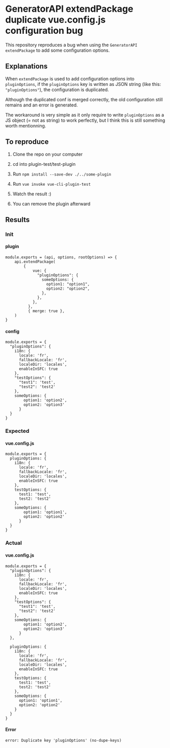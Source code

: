 # GeneratorAPI extendPackage duplicate vue.config.js configuration bug

This repository reproduces a bug when using the `GeneratorAPI` `extendPackage` to add some configuration options.

## Explanations

When `extendPackage` is used to add configuration options into `pluginOptions`, if the `pluginOptions` key is written as JSON string (like this: `"pluginOptions"`), the configuration is duplicated.

Although the duplicated conf is merged correctly, the old configuration still remains and an error is generated.

The workaround is very simple as it only require to write `pluginOptions` as a JS object (= not as string) to work perfectly, but I think this is still something worth mentionning.

## To reproduce

1) Clone the repo on your computer

2) cd into plugin-test/test-plugin

3) Run `npm install --save-dev ./../some-plugin`

4) Run `vue invoke vue-cli-plugin-test`

5) Watch the result :)

6) You can remove the plugin afterward

## Results

### Init

#### plugin

```
module.exports = (api, options, rootOptions) => {
    api.extendPackage(
        {
            vue: {
              "pluginOptions": {
                someOptions: {
                  option1: "option1",
                  option2: "option2",
                },
              },
            },
          },
          { merge: true },
    )
}
```

#### config
```
module.exports = {
  "pluginOptions": {
    i18n: {
      locale: 'fr',
      fallbackLocale: 'fr',
      localeDir: 'locales',
      enableInSFC: true
    },
    "testOptions": {
      "test1": 'test',
      "test2": 'test2'
    },
    someOptions: {
        option1: 'option2',
        option2: 'option3'
      }
  }
}
```

### Expected
#### vue.config.js
```
module.exports = {
  pluginOptions: {
    i18n: {
      locale: 'fr',
      fallbackLocale: 'fr',
      localeDir: 'locales',
      enableInSFC: true
    },
    testOptions: {
      test1: 'test',
      test2: 'test2'
    },
    someOptions: {
        option1: 'option1',
        option2: 'option2'
      }
  }
}
```

### Actual
#### vue.config.js

```
module.exports = {
  "pluginOptions": {
    i18n: {
      locale: 'fr',
      fallbackLocale: 'fr',
      localeDir: 'locales',
      enableInSFC: true
    },
    "testOptions": {
      "test1": 'test',
      "test2": 'test2'
    },
    someOptions: {
        option1: 'option2',
        option2: 'option3'
      }
  },

  pluginOptions: {
    i18n: {
      locale: 'fr',
      fallbackLocale: 'fr',
      localeDir: 'locales',
      enableInSFC: true
    },
    testOptions: {
      test1: 'test',
      test2: 'test2'
    },
    someOptions: {
      option1: 'option1',
      option2: 'option2'
    }
  }
}
```

#### Error
```error: Duplicate key 'pluginOptions' (no-dupe-keys)```
